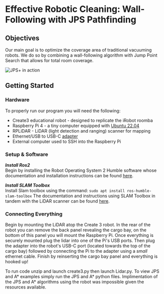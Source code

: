 # **Effective Robotic Cleaning:** Wall-Following with JPS Pathfinding

## Objectives

Our main goal is to optimize the coverage area of traditional vacuuming robots. We do so by combining a wall-following algorithm with Jump Point Search that allows for total room coverage.

![JPS+ in action](https://media.springernature.com/lw685/springer-static/image/chp%3A10.1007%2F978-981-99-0479-2_267/MediaObjects/539027_1_En_267_Fig10_HTML.png)

## Getting Started
### Hardware
To properly run our program you will need the following:
- Create3 educational robot - designed to replicate the iRobot roomba
- Raspberry Pi 4 - a tiny computer equipped with [Ubuntu 22.04](https://releases.ubuntu.com/jammy/)
- RPLiDAR - LiDAR (light detection and ranging) scanner for mapping
- Ethernet/USB to USB-C [adapter](https://www.amazon.com/Ethernet-Adapter-uni-Gigabit-Compatible/dp/B0871ZL9TG/ref=asc_df_B0871ZL9TG/?tag=hyprod-20&linkCode=df0&hvadid=693310954762&hvpos=&hvnetw=g&hvrand=16954073619488731607&hvpone=&hvptwo=&hvqmt=&hvdev=c&hvdvcmdl=&hvlocint=&hvlocphy=9001843&hvtargid=pla-1123808946192&mcid=ab8721b29d5033a99494d584b3d2629a&gad_source=1&gclid=CjwKCAjw9IayBhBJEiwAVuc3fv7x_C3fqsNCKoSJi1NQ9luoM_0g8-K-M9aF9xyh8DQZ1dmS7RkLcRoCUT0QAvD_BwE&th=1)
- External computer used to SSH into the Raspberry Pi

### Setup & Software
***Install Ros2***  
Begin by installing the Robot Operating System 2 Humble software whose documentation and installation instructions can be found [here](https://docs.ros.org/en/humble/Installation.html).

***Install SLAM Toolbox***  
Install Slam toolbox using the command:
```sudo apt install ros-humble-slam-toolbox```
The documentation and instructions using SLAM Toolbox in tandem with the LiDAR scanner can be found [here](https://github.com/iRobotEducation/create3_examples/tree/humble/create3_lidar_slam).
### Connecting Everything
Begin by mounting the LiDAR atop the Create 3 robot. In the rear of the robot you can remove the back panel revealing the cargo bay, on the bottom of this panel you will mount the Raspberry Pi. Once everything is securely mounted plug the lidar into one of the Pi's USB ports. Then plug the adapter into the robot's USB-C port (located towards the top of the cargo bay) followed by connecting the Pi to the adapter using a *small* ethernet cable. Finish by reinserting the cargo bay panel and everything is hooked up!


To run code unzip and launch create3.py then launch Lidar.py. To view JPS and A* examples simply run the JPS and A* python files. Implimentation of the JPS and A* algorithms using the robot was impossible given the resources available. 

